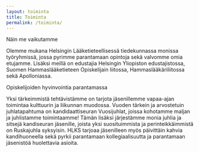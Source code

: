 ```yaml
---
layout: toiminta
title: Toiminta
permalink: /toiminta/
---
```


Näin me vaikutamme

Olemme mukana Helsingin Lääketieteellisessä tiedekunnassa monissa työryhmissä, jossa pyrimme parantamaan opintoja sekä valvomme omia etujamme. Lisäksi meillä on edustajia Helsingin Yliopiston edustajistossa, Suomen Hammaslääketieteen Opiskelijain liitossa, Hammaslääkäriliitossa sekä Apolloniassa.

Opiskelijoiden hyvinvointia parantamassa

Yksi tärkeimmistä tehtävistämme on tarjota jäsenillemme vapaa-ajan toimintaa kulttuurin ja liikunnan muodossa. Vuoden tärkein ja arvostetuin juhlatapahtuma on kandidaattiseuran Vuosijuhlat, joissa kohotamme maljan ja juhlistamme toimintaamme! Tämän lisäksi järjestämme monia juhlia ja sitsejä kandiseuran jäsenille, joista yksi suosituimmista ja perinteikkäimmistä on Ruskajuhla syksyisin. HLKS tarjoaa jäsenilleen myös päivittäin kahvia kandihuoneella sekä pyrkii parantamaan kollegiaalisuutta ja parantamaan jäsenistöä huolettavia asioita.
